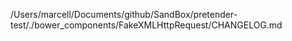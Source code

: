 /Users/marcell/Documents/github/SandBox/pretender-test/./bower_components/FakeXMLHttpRequest/CHANGELOG.md